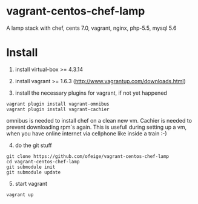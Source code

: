vagrant-centos-chef-lamp
========================

A lamp stack with chef, cents 7.0, vagrant, nginx, php-5.5, mysql 5.6

Install
=======

1. install virtual-box >= 4.3.14

2. install vagrant >= 1.6.3 (http://www.vagrantup.com/downloads.html)
3. install the necessary plugins for vagrant, if not yet happened
```
vagrant plugin install vagrant-omnibus
vagrant plugin install vagrant-cachier
```

omnibus is needed to install chef on a clean new vm. Cachier is needed to prevent downloading rpm´s again. This is usefull during setting up a vm, when you have online internet via cellphone like inside a train :-)

4. do the git stuff
```
git clone https://github.com/ofeige/vagrant-centos-chef-lamp
cd vagrant-centos-chef-lamp
git submodule init
git submodule update
```

5. start vagrant
```
vagrant up
```
